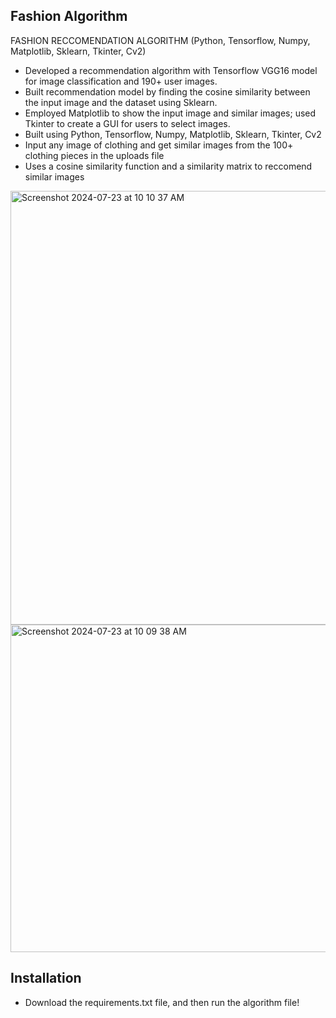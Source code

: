 ## Fashion Algorithm
FASHION RECCOMENDATION ALGORITHM (Python, Tensorflow, Numpy, Matplotlib, Sklearn, Tkinter, Cv2)
- Developed a recommendation algorithm with Tensorflow VGG16 model for image classification and 190+ user images.
- Built recommendation model by finding the cosine similarity between the input image and the dataset using Sklearn.
- Employed Matplotlib to show the input image and similar images; used Tkinter to create a GUI for users to select images.
- Built using  Python, Tensorflow, Numpy, Matplotlib, Sklearn, Tkinter, Cv2
- Input any image of clothing and get similar images from the 100+ clothing pieces in the uploads file
- Uses a cosine similarity function and a similarity matrix to reccomend similar images

<img width="694" alt="Screenshot 2024-07-23 at 10 10 37 AM" src="https://github.com/user-attachments/assets/d053b9db-0d59-4963-86ed-d3d3dcc2d014">


<img width="524" alt="Screenshot 2024-07-23 at 10 09 38 AM" src="https://github.com/user-attachments/assets/2948a02a-4196-4d1d-be67-de5ece70a9e2">

## Installation
- Download the requirements.txt file, and then run the algorithm file!
